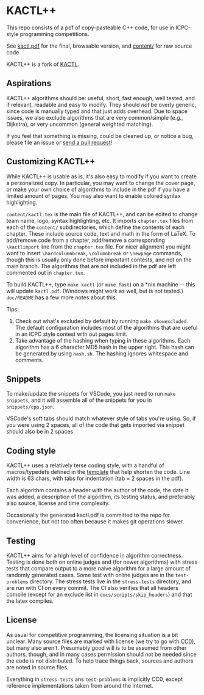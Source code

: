 # KACTL++

This repo consists of a pdf of copy-pasteable C++ code, for use in ICPC-style programming competitions.

See [kactl.pdf](./kactl.pdf) for the final, browsable version, and [content/](./content/) for raw source code.

KACTL++ is a fork of [KACTL](https://github.com/kth-competitive-programming/kactl).

## Aspirations

KACTL++ algorithms should be: useful, short, fast enough, well tested, and if relevant, readable and easy to modify.
They should *not* be overly generic, since code is manually typed and that just adds overhead.
Due to space issues, we also exclude algorithms that are very common/simple (e.g., Dijkstra), or very uncommon (general weighted matching).

If you feel that something is missing, could be cleaned up, or notice a bug, please file an issue or [send a pull request](https://help.github.com/articles/fork-a-repo/)!

## Customizing KACTL++

While KACTL++ is usable as is, it's also easy to modify if you want to create a personalized copy.
In particular, you may want to change the cover page, or make your own choice of algorithms to include in the pdf if you have a limited amount of pages.
You may also want to enable colored syntax highlighting.

`content/kactl.tex` is the main file of KACTL++, and can be edited to change team name, logo, syntax highlighting, etc.
It imports `chapter.tex` files from each of the `content/` subdirectories, which define the contents of each chapter.
These include source code, text and math in the form of LaTeX.
To add/remove code from a chapter, add/remove a corresponding `\kactlimport` line from the `chapter.tex` file.
For nicer alignment you might want to insert `\hardcolumnbreak`, `\columnbreak` or `\newpage` commands,
though this is usually only done before important contests, and not on the main branch.
The algorithms that are not included in the pdf are left commented out in `chapter.tex`.

To build KACTL++, type `make kactl` (or `make fast`) on a \*nix machine -- this will update `kactl.pdf`.
(Windows might work as well, but is not tested.) `doc/README` has a few more notes about this.

Tips:
1. Check out what's excluded by default by running `make showexcluded`.
The default configuration includes most of the algorithms that are useful in an ICPC style contest with out pages limit.
2. Take advantage of the hashing when typing in these algorithms. Each
algorithm has a 6 character MD5 hash in the upper right. This hash can be
generated by using `hash.sh`. The hashing ignores whitespace and comments.

## Snippets
To make/update the snippets for VSCode, you just need to run `make snippets`, and it will assemble all of the snippets for you in `snippets/cpp.json`.

VSCode's soft tabs should match whatever style of tabs you're using. So, if you were using 2 spaces, all of the code that gets imported via snippet should also be in 2 spaces

## Coding style

KACTL++ uses a relatively terse coding style, with a handful of macros/typedefs defined in the
[template](./content/contest/template.cpp) that help shorten the code.
Line width is 63 chars, with tabs for indentation (tab = 2 spaces in the pdf).

Each algorithm contains a header with the author of the code, the date it
was added, a description of the algorithm, its testing status, and preferably also
source, license and time complexity.

Occasionally the generated kactl.pdf is committed to the repo for convenience, but not too often because it makes git operations slower.

## Testing

KACTL++ aims for a high level of confidence in algorithm correctness.
Testing is done both on online judges and (for newer algorithms) with stress tests
that compare output to a more naive algorithm for a large amount of randomly generated cases.
Some test with online judges are in the `test-problems` directory.
The stress tests live in the `stress-tests` directory, and are run with CI on every commit. The CI also verifies that all headers compile (except for an exclude list in `docs/scripts/skip_headers`) and that the latex compiles.

## License

As usual for competitive programming, the licensing situation is a bit unclear.
Many source files are marked with license (we try to go with
[CC0](https://creativecommons.org/share-your-work/public-domain/cc0/)), but many also aren't.
Presumably good will is to be assumed from other authors, though, and in many cases permission should not be needed since the code is not distributed.
To help trace things back, sources and authors are noted in source files.

Everything in `stress-tests` ans `test-problems` is implicitly CC0, except reference implementations taken from around the Internet.
